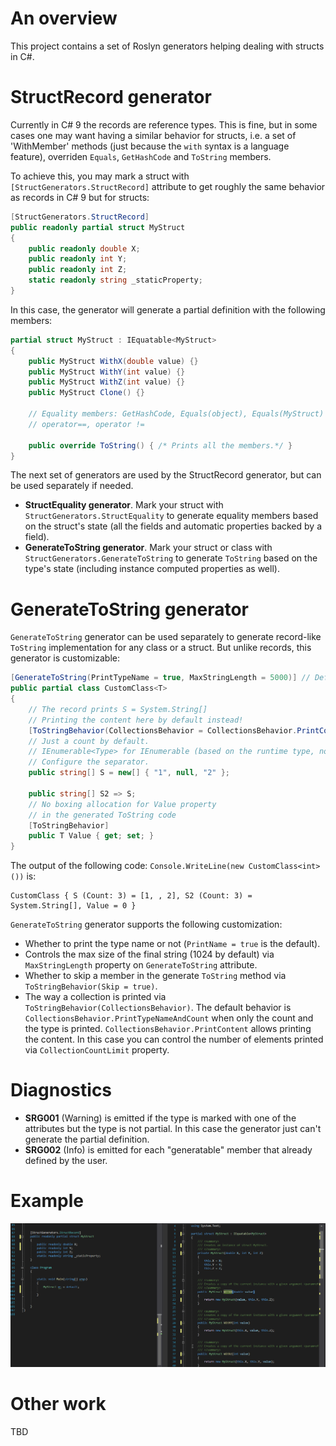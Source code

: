 # An overview
This project contains a set of Roslyn generators helping dealing with structs in C#.


# StructRecord generator
Currently in C# 9 the records are reference types. This is fine, but in some cases one may want having a similar behavior for structs, i.e. a set of 'WithMember' methods (just because the `with` syntax is a language feature), overriden `Equals`, `GetHashCode` and `ToString` members.

To achieve this, you may mark a struct with `[StructGenerators.StructRecord]` attribute to get roughly the same behavior as records in C# 9 but for structs:

```csharp
[StructGenerators.StructRecord]
public readonly partial struct MyStruct
{
    public readonly double X;
    public readonly int Y;
    public readonly int Z;
    static readonly string _staticProperty;
}
```

In this case, the generator will generate a partial definition with the following members:

```csharp
partial struct MyStruct : IEquatable<MyStruct>
{
    public MyStruct WithX(double value) {}
    public MyStruct WithY(int value) {}
    public MyStruct WithZ(int value) {}
    public MyStruct Clone() {}
    
    // Equality members: GetHashCode, Equals(object), Equals(MyStruct)
    // operator==, operator !=
    
    public override ToString() { /* Prints all the members.*/ }
}
```

The next set of generators are used by the StructRecord generator, but can be used separately if needed.

* **StructEquality generator**. Mark your struct with `StructGenerators.StructEquality` to generate equality members based on the struct's state (all the fields and automatic properties backed by a field).
* **GenerateToString generator**. Mark your struct or class with `StructGenerators.GenerateToString` to generate `ToString` based on the type's state (including instance computed properties as well).

# GenerateToString generator

`GenerateToString` generator can be used separately to generate record-like `ToString` implementation for any class or a struct. But unlike records, this generator is customizable:

```csharp
[GenerateToString(PrintTypeName = true, MaxStringLength = 5000)] // Default MaxStringLength is 1024
public partial class CustomClass<T>
{
    // The record prints S = System.String[]
    // Printing the content here by default instead!
    [ToStringBehavior(CollectionsBehavior = CollectionsBehavior.PrintContent)]
    // Just a count by default.
    // IEnumerable<Type> for IEnumerable (based on the runtime type, not based on compile-time type).
    // Configure the separator.
    public string[] S = new[] { "1", null, "2" };

    public string[] S2 => S;
    // No boxing allocation for Value property
    // in the generated ToString code
    [ToStringBehavior]
    public T Value { get; set; }
}
```

The output of the following code: `Console.WriteLine(new CustomClass<int>())` is:

```
CustomClass { S (Count: 3) = [1, , 2], S2 (Count: 3) = System.String[], Value = 0 }
```

`GenerateToString` generator supports the following customization:
* Whether to print the type name or not (`PrintName = true` is the default).
* Controls the max size of the final string (1024 by default) via `MaxStringLength` property on `GenerateToString` attribute.
* Whether to skip a member in the generate `ToString` method via `ToStringBehavior(Skip = true)`.
* The way a collection is printed via `ToStringBehavior(CollectionsBehavior)`. 
  The default behavior is `CollectionsBehavior.PrintTypeNameAndCount` when only the count and the type is printed. `CollectionsBehavior.PrintContent` allows printing the content. In this case you can control the number of elements printed via `CollectionCountLimit` property.


# Diagnostics
* **SRG001** (Warning) is emitted if the type is marked with one of the attributes but the type is not partial. In this case the generator just can't generate the partial definition.
* **SRG002** (Info) is emitted for each "generatable" member that already defined by the user.


# Example
![Demo](docs/Images/StructRecordExample.gif "Demo")

# Other work
TBD